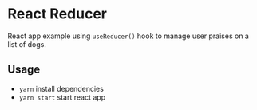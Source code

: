# React Reducer

React app example using `useReducer()` hook to manage user praises on a list of dogs.

## Usage

- `yarn` install dependencies
- `yarn start` start react app
